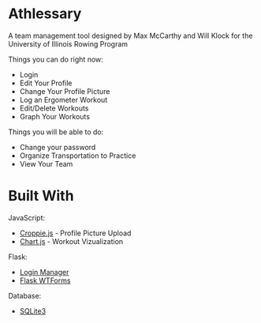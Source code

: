 # Athlessary

A team management tool designed by Max McCarthy and Will Klock for the University of Illinois Rowing Program

Things you can do right now:
- Login
- Edit Your Profile
- Change Your Profile Picture
- Log an Ergometer Workout
- Edit/Delete Workouts
- Graph Your Workouts

Things you will be able to do:
- Change your password
- Organize Transportation to Practice
- View Your Team

# Built With

JavaScript:
- [Croppie.js](https://foliotek.github.io/Croppie/) - Profile Picture Upload
- [Chart.js](https://www.chartjs.org/) - Workout Vizualization

Flask:
- [Login Manager](https://flask-login.readthedocs.io/en/latest/)
- [Flask WTForms](https://flask-wtf.readthedocs.io/en/stable/)

Database:
- [SQLite3](https://docs.python.org/2/library/sqlite3.html)
